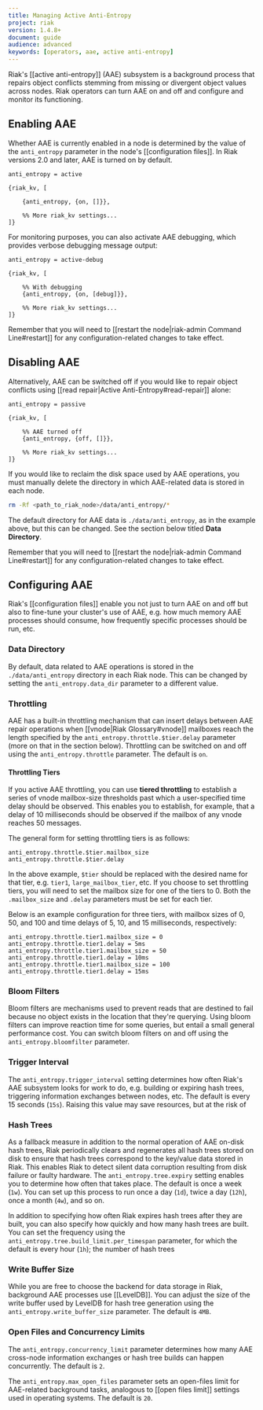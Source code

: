 ```yaml
---
title: Managing Active Anti-Entropy
project: riak
version: 1.4.8+
document: guide
audience: advanced
keywords: [operators, aae, active anti-entropy]
---
```


Riak's [[active anti-entropy]] (AAE) subsystem is a background process
that repairs object conflicts stemming from missing or divergent object
values across nodes. Riak operators can turn AAE on and off and
configure and monitor its functioning.

## Enabling AAE

Whether AAE is currently enabled in a node is determined by the value of
the `anti_entropy` parameter in the node's [[configuration files]]. In
Riak versions 2.0 and later, AAE is turned on by default.

```riakconf
anti_entropy = active
```

```appconfig
{riak_kv, [

	{anti_entropy, {on, []}},

    %% More riak_kv settings...
]}
```

For monitoring purposes, you can also activate AAE debugging, which
provides verbose debugging message output:

```riakconf
anti_entropy = active-debug
```

```appconfig
{riak_kv, [

    %% With debugging
    {anti_entropy, {on, [debug]}},

    %% More riak_kv settings...
]}
```

Remember that you will need to [[restart the node|riak-admin Command Line#restart]]
for any configuration-related changes to take effect.

## Disabling AAE

Alternatively, AAE can be switched off if you would like to repair
object conflicts using [[read repair|Active Anti-Entropy#read-repair]]
alone:

```riakconf
anti_entropy = passive
```

```appconfig
{riak_kv, [

    %% AAE turned off
    {anti_entropy, {off, []}},

    %% More riak_kv settings...
]}
```

If you would like to reclaim the disk space used by AAE operations, you
must manually delete the directory in which AAE-related data is stored
in each node.

```bash
rm -Rf <path_to_riak_node>/data/anti_entropy/*
```

The default directory for AAE data is `./data/anti_entropy`, as in the
example above, but this can be changed. See the section below titled
**Data Directory**.

Remember that you will need to [[restart the node|riak-admin Command Line#restart]]
for any configuration-related changes to take effect.

## Configuring AAE

Riak's [[configuration files]] enable you not just to turn AAE on and
off but also to fine-tune your cluster's use of AAE, e.g. how
much memory AAE processes should consume, how frequently specific
processes should be run, etc.

### Data Directory

By default, data related to AAE operations is stored in the `./data/anti_entropy`
directory in each Riak node. This can be changed by setting the `anti_entropy.data_dir`
parameter to a different value.

### Throttling

AAE has a built-in throttling mechanism that can insert delays between
AAE repair operations when [[vnode|Riak Glossary#vnode]] mailboxes reach
the length specified by the `anti_entropy.throttle.$tier.delay`
parameter (more on that in the section below). Throttling can be
switched on and off using the `anti_entropy.throttle` parameter. The 
default is `on`. 

#### Throttling Tiers

If you active AAE throttling, you can use **tiered throttling** to
establish a series of vnode mailbox-size thresholds past which a
user-specified time delay should be observed. This enables you to
establish, for example, that a delay of 10 milliseconds should be
observed if the mailbox of any vnode reaches 50 messages.

The general form for setting throttling tiers is as follows:

```riakconf
anti_entropy.throttle.$tier.mailbox_size
anti_entropy.throttle.$tier.delay
```

In the above example, `$tier` should be replaced with the desired
name for that tier, e.g. `tier1`, `large_mailbox_tier`, etc. If you
choose to set throttling tiers, you will need to set the mailbox size
for one of the tiers to 0. Both the `.mailbox_size` and `.delay`
parameters must be set for each tier.

Below is an example configuration for three tiers, with mailbox sizes of
0, 50, and 100 and time delays of 5, 10, and 15 milliseconds,
respectively:

```riakconf
anti_entropy.throttle.tier1.mailbox_size = 0
anti_entropy.throttle.tier1.delay = 5ms
anti_entropy.throttle.tier1.mailbox_size = 50
anti_entropy.throttle.tier1.delay = 10ms
anti_entropy.throttle.tier1.mailbox_size = 100
anti_entropy.throttle.tier1.delay = 15ms
```

### Bloom Filters

Bloom filters are mechanisms used to prevent reads that are destined to
fail because no object exists in the location that they're querying.
Using bloom filters can improve reaction time for some queries, but
entail a small general performance cost. You can switch bloom filters
on and off using the `anti_entropy.bloomfilter` parameter.

### Trigger Interval

The `anti_entropy.trigger_interval` setting determines how often Riak's
AAE subsystem looks for work to do, e.g. building or expiring hash
trees, triggering information exchanges between nodes, etc. The default
is every 15 seconds (`15s`). Raising this value may save resources, but
at the risk of 

### Hash Trees

As a fallback measure in addition to the normal operation of AAE on-disk
hash trees, Riak periodically clears and regenerates all hash trees
stored on disk to ensure that hash trees correspond to the key/value
data stored in Riak. This enables Riak to detect silent data corruption
resulting from disk failure or faulty hardware. The `anti_entropy.tree.expiry`
setting enables you to determine how often that takes place. The default
is once a week (`1w`). You can set up this process to run once a day
(`1d`), twice a day (`12h`), once a month (`4w`), and so on.

In addition to specifying how often Riak expires hash trees after they
are built, you can also specify how quickly and how many hash trees are
built. You can set the frequency using the `anti_entropy.tree.build_limit.per_timespan`
parameter, for which the default is every hour (`1h`); the number of
hash trees

### Write Buffer Size

While you are free to choose the backend for data storage in Riak, 
background AAE processes use [[LevelDB]]. You can adjust the size of the
write buffer used by LevelDB for hash tree generation using the 
`anti_entropy.write_buffer_size` parameter. The default is `4MB`.

### Open Files and Concurrency Limits

The `anti_entropy.concurrency_limit` parameter determines how many AAE
cross-node information exchanges or hash tree builds can happen
concurrently. The default is `2`.

The `anti_entropy.max_open_files` parameter sets an open-files limit for
AAE-related background tasks, analogous to [[open files limit]] settings
used in operating systems. The default is `20`.
